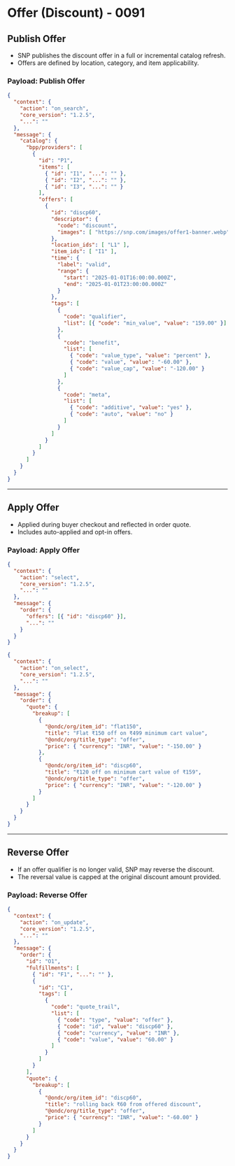 # Offer (Discount) - 0091

## **Publish Offer**
- SNP publishes the discount offer in a full or incremental catalog refresh.
- Offers are defined by location, category, and item applicability.

### **Payload: Publish Offer**
```json
{
  "context": {
    "action": "on_search",
    "core_version": "1.2.5",
    "...": ""
  },
  "message": {
    "catalog": {
      "bpp/providers": [
        {
          "id": "P1",
          "items": [
            { "id": "I1", "...": "" },
            { "id": "I2", "...": "" },
            { "id": "I3", "...": "" }
          ],
          "offers": [
            {
              "id": "discp60",
              "descriptor": {
                "code": "discount",
                "images": [ "https://snp.com/images/offer1-banner.webp" ]
              },
              "location_ids": [ "L1" ],
              "item_ids": [ "I1" ],
              "time": {
                "label": "valid",
                "range": {
                  "start": "2025-01-01T16:00:00.000Z",
                  "end": "2025-01-01T23:00:00.000Z"
                }
              },
              "tags": [
                {
                  "code": "qualifier",
                  "list": [{ "code": "min_value", "value": "159.00" }]
                },
                {
                  "code": "benefit",
                  "list": [
                    { "code": "value_type", "value": "percent" },
                    { "code": "value", "value": "-60.00" },
                    { "code": "value_cap", "value": "-120.00" }
                  ]
                },
                {
                  "code": "meta",
                  "list": [
                    { "code": "additive", "value": "yes" },
                    { "code": "auto", "value": "no" }
                  ]
                }
              ]
            }
          ]
        }
      ]
    }
  }
}
```

---

## **Apply Offer**
- Applied during buyer checkout and reflected in order quote.
- Includes auto-applied and opt-in offers.

### **Payload: Apply Offer**
```json
{
  "context": {
    "action": "select",
    "core_version": "1.2.5",
    "...": ""
  },
  "message": {
    "order": {
      "offers": [{ "id": "discp60" }],
      "...": ""
    }
  }
}
```

```json
{
  "context": {
    "action": "on_select",
    "core_version": "1.2.5",
    "...": ""
  },
  "message": {
    "order": {
      "quote": {
        "breakup": [
          {
            "@ondc/org/item_id": "flat150",
            "title": "Flat ₹150 off on ₹499 minimum cart value",
            "@ondc/org/title_type": "offer",
            "price": { "currency": "INR", "value": "-150.00" }
          },
          {
            "@ondc/org/item_id": "discp60",
            "title": "₹120 off on minimum cart value of ₹159",
            "@ondc/org/title_type": "offer",
            "price": { "currency": "INR", "value": "-120.00" }
          }
        ]
      }
    }
  }
}
```

---

## **Reverse Offer**
- If an offer qualifier is no longer valid, SNP may reverse the discount.
- The reversal value is capped at the original discount amount provided.

### **Payload: Reverse Offer**
```json
{
  "context": {
    "action": "on_update",
    "core_version": "1.2.5",
    "...": ""
  },
  "message": {
    "order": {
      "id": "O1",
      "fulfillments": [
        { "id": "F1", "...": "" },
        {
          "id": "C1",
          "tags": [
            {
              "code": "quote_trail",
              "list": [
                { "code": "type", "value": "offer" },
                { "code": "id", "value": "discp60" },
                { "code": "currency", "value": "INR" },
                { "code": "value", "value": "60.00" }
              ]
            }
          ]
        }
      ],
      "quote": {
        "breakup": [
          {
            "@ondc/org/item_id": "discp60",
            "title": "rolling back ₹60 from offered discount",
            "@ondc/org/title_type": "offer",
            "price": { "currency": "INR", "value": "-60.00" }
          }
        ]
      }
    }
  }
}
```

